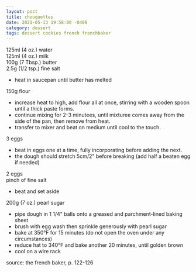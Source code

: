 ```yaml
---
layout: post
title: chouquettes
date: 2021-05-13 19:58:00 -0400
category: dessert
tags: dessert cookies french frenchbaker
---
```


125ml (4 oz.) water  
125ml (4 oz.) milk  
100g (7 Tbsp.) butter  
2.5g (1/2 tsp.) fine salt  
* heat in saucepan until butter has melted

150g flour  
* increase heat to high, add flour all at once, stirring with a wooden spoon until
  a thick paste forms.
* continue mixing for 2-3 minutees, until mixturee comes away from the side of the
  pan, then remove from heat.
* transfer to mixer and beat on medium until cool to the touch.

3 eggs  
* beat in eggs one at a time, fully incorporating before adding the next.
* the dough should stretch 5cm/2" before breaking (add half a beaten egg if needed)

2 eggs  
pinch of fine salt  
* beat and set aside

200g (7 oz.) pearl sugar  
* pipe dough in 1 1/4" balls onto a greased and parchment-lined baking sheet
* brush with egg wash then sprinkle generously with pearl sugar
* bake at 350°F for 15 minutes (do not open the oven under any circumstances)
* reduce hat to 340°F and bake another 20 minutes, until golden brown
* cool on a wire rack

source: the french baker, p. 122-126 
